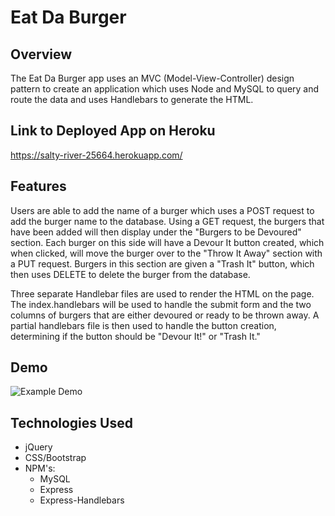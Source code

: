 # Eat Da Burger

## Overview
The Eat Da Burger app uses an MVC (Model-View-Controller) design pattern to create an application which uses Node and MySQL to query and route the data and uses Handlebars to generate the HTML. 

## Link to Deployed App on Heroku
https://salty-river-25664.herokuapp.com/

## Features
Users are able to add the name of a burger which uses a POST request to add the burger name to the database. Using a GET request, the burgers that have been added will then display under the "Burgers to be Devoured" section. Each burger on this side will have a Devour It button created, which when clicked, will move the burger over to the "Throw It Away" section with a PUT request. Burgers in this section are given a "Trash It" button, which then uses DELETE to delete the burger from the database.

Three separate Handlebar files are used to render the HTML on the page. The index.handlebars will be used to handle the submit form and the two columns of burgers that are either devoured or ready to be thrown away. A partial handlebars file is then used to handle the button creation, determining if the button should be "Devour It!" or "Trash It." 


## Demo
![Example Demo](public/assets/img/demo.gif)

## Technologies Used
* jQuery
* CSS/Bootstrap
* NPM's:
    * MySQL
    * Express
    * Express-Handlebars
